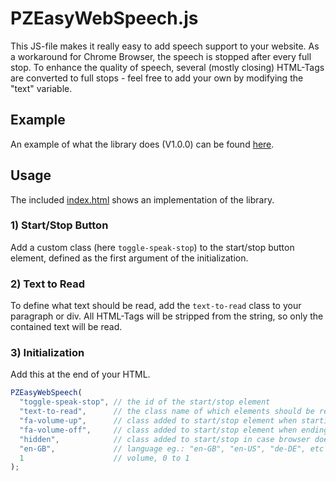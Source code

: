 # PZEasyWebSpeech.js

This JS-file makes it really easy to add speech support to your website. As a workaround for Chrome Browser, the speech is stopped after every full stop. To enhance the quality of speech, several (mostly closing) HTML-Tags are converted to full stops - feel free to add your own by modifying the "text" variable.

## Example
An example of what the library does (V1.0.0) can be found [here](http://fh.zoechner.com/branson/career/overview/).

## Usage
The included [index.html](https://github.com/pzoechner/PZEasyWebSpeech/blob/master/index.html) shows an implementation of the library.

### 1) Start/Stop Button
Add a custom class (here `toggle-speak-stop`) to the start/stop button element, defined as the first argument of the initialization.

### 2) Text to Read
To define what text should be read, add the `text-to-read` class to your paragraph or div. All HTML-Tags will be stripped from the string, so only the contained text will be read.

### 3) Initialization
Add this at the end of your HTML.
```javascript
PZEasyWebSpeech(
  "toggle-speak-stop", // the id of the start/stop element
  "text-to-read",      // the class name of which elements should be read
  "fa-volume-up",      // class added to start/stop element when starting speech
  "fa-volume-off",     // class added to start/stop element when ending speech 
  "hidden",            // class added to start/stop in case browser does not support speech and start/stop should be hidden
  "en-GB",             // language eg.: "en-GB", "en-US", "de-DE", etc
  1                    // volume, 0 to 1
);
```
